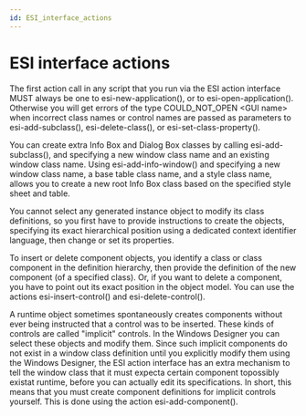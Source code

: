 ```yaml
---
id: ESI_interface_actions
---
```


# ESI interface actions

The first action call in any script that you run via the ESI action interface MUST always be one to esi-new-application(), or to esi-open-application(). Otherwise you will get errors of the type COULD_NOT_OPEN \<GUI name> when incorrect class names or control names are passed as parameters to esi-add-subclass(), esi-delete-class(), or esi-set-class-property().

You can create extra Info Box and Dialog Box classes by calling esi-add-subclass(), and specifying a new window class name and an existing window class name. Using esi-add-info-window() and specifying a new window class name, a base table class name, and a style class name, allows you to create a new root Info Box class based on the specified style sheet and table.

You cannot select any generated instance object to modify its class definitions, so you first have to provide instructions to create the objects, specifying its exact hierarchical position using a dedicated context identifier language, then change or set its properties.

To insert or delete component objects, you identify a class or class component in the definition hierarchy, then provide the definition of the new component (of a specified class). Or, if you want to delete a component, you have to point out its exact position in the object model. You can use the actions esi-insert-control() and esi-delete-control().

A runtime object sometimes spontaneously creates components without ever being instructed that a control was to be inserted. These kinds of controls are called "implicit" controls. In the Windows Designer you can select these objects and modify them. Since such implicit components do not exist in a window class definition until you explicitly modify them using the Windows Designer, the ESI action interface has an extra mechanism to tell the window class that it must expecta certain component topossibly existat runtime, before you can actually edit its specifications. In short, this means that you must create component definitions for implicit controls yourself. This is done using the action esi-add-component().